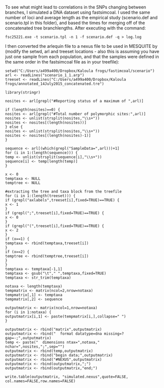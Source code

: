 To see what might lead to correlations in the SNPs changing between branches, I simulated a DNA dataset using fastsimcoal. I used the same number of loci and average length as the empirical study (scenario.def and scenario.tpl in this folder), and based the times for merging off of the concatenated tree branchlengths. After executing with the command:
```
fsc25221.exe -t scenario.tpl -n 1 -f scenario.def -q > log.log
```
I then converted the arlequin file to a nexus file to be used in MESQUITE by (modify the setwd, arl and treeset locations - also this is assuming you have just one sample from each population, and that the samples were defined in the same order in the fastsimcoal file as in your treefile):
```
setwd("C:/Users/a499a400/Dropbox/Kaloula frogs/fastimcoal/scenario")
arl <- readLines("scenario_1_1.arp")
treeset <- readLines("C:/Users/a499a400/Dropbox/Kaloula frogs/annotated_14July2015_concatenated.tre")

library(stringr)

nosites <- arl[grepl("#Reporting status of a maximum of ",arl)]

if (length(nosites)==0) {
nosites <- arl[grepl("#Total number of polymorphic sites:",arl)]
nosites <- unlist(strsplit(nosites,"\\s+"))
nosites <- nosites[(length(nosites))]
} else {
nosites <- unlist(strsplit(nosites,"\\s+"))
nosites <- nosites[(length(nosites)-1)]
}

sequence <- arl[(which(grepl("SampleData=",arl)))+1]
for (i in 1:(length(sequence))) {
temp <- unlist(strsplit(sequence[i],"\\s+"))
sequence[i] <- temp[length(temp)]
}

x <- 0
temptaxa <- NULL
temptree <- NULL

#extracting the tree and taxa block from the treefile
for (i in 1:(length(treeset))) {
if (grepl("axlabels",treeset[i],fixed=TRUE)==TRUE) {
x <- 1
}
if (grepl(";",treeset[i],fixed=TRUE)==TRUE) {
x <- 0
}
if (grepl("(",treeset[i],fixed=TRUE)==TRUE) {
x <- 2
}
if (x==1) {
temptaxa <- rbind(temptaxa,treeset[i])
}
if (x==2) {
temptree <- rbind(temptree,treeset[i])
}
}
temptaxa <- temptaxa[-1,1]
temptaxa <- gsub("\t"," ",temptaxa,fixed=TRUE)
temptaxa <- str_trim(temptaxa)

notaxa <- length(temptaxa)
tempmatrix <- matrix(ncol=2,nrow=notaxa)
tempmatrix[,1] <- temptaxa
tempmatrix[,2] <- sequence

outputmatrix <- matrix(ncol=1,nrow=notaxa)
for (i in 1:notaxa) {
outputmatrix[i,1] <- paste(tempmatrix[i,],collapse=" ")
}

outputmatrix <- rbind("matrix",outputmatrix)
outputmatrix <- rbind("  format datatype=dna missing=? gap=-;",outputmatrix)
temp <- paste("  dimensions ntax=",notaxa," nchar=",nosites,";",sep="")
outputmatrix <- rbind(temp,outputmatrix)
outputmatrix <- rbind("begin data;",outputmatrix)
outputmatrix <- rbind("#NEXUS",outputmatrix)
outputmatrix <- rbind(outputmatrix,";")
outputmatrix <- rbind(outputmatrix,"end;")

write.table(outputmatrix, "simulated.nexus",quote=FALSE, col.names=FALSE,row.names=FALSE)
```
